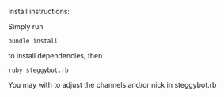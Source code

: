 Install instructions:

Simply run 

`bundle install`

to install dependencies, then 

`ruby steggybot.rb`

You may with to adjust the channels and/or nick in steggybot.rb
